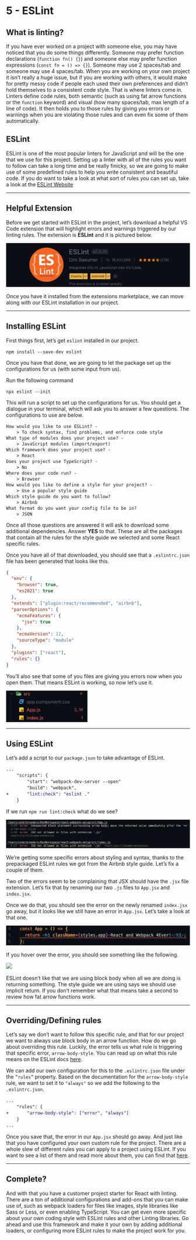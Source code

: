 # 5 - ESLint

## What is linting?

If you have ever worked on a project with someone else, you may have noticed that you do some things differently. Someone may prefer function declarations (`function fn() {}`) and someone else may prefer function expressions (`const fn = () => {}`). Someone may use 2 spaces/tab and someone may use 4 spaces/tab. When you are working on your own project it isn’t really a huge issue, but if you are working with others, it would make for pretty messy code if people each used their own preferences and didn’t hold themselves to a consistent code style. That is where linters come in. Linters define code rules, both semantic (such as using fat arrow functions or the `function` keyword) and visual (how many spaces/tab, max length of a line of code). It then holds you to those rules by giving you errors or warnings when you are violating those rules and can even fix some of them automatically.

## ESLint

ESLint is one of the most popular linters for JavaScript and will be the one that we use for this project. Setting up a linter with all of the rules you want to follow can take a long time and be really finicky, so we are going to make use of some predefined rules to help you write consistent and beautiful code. If you do want to take a look at what sort of rules you can set up, take a look at the [ESLint Website](https://eslint.org/)

---

## Helpful Extension

Before we get started with ESLint in the project, let’s download a helpful VS Code extension that will highlight errors and warnings triggered by our linting rules. The extension is **ESLint** and it is pictured below.

![](./screenshots/eslint-extension.png)

Once you have it installed from the extensions marketplace, we can move along with our ESLint installation in our project.

---

## Installing ESLint

First things first, let’s get `eslint` installed in our project.

```shell
npm install --save-dev eslint
```

Once you have that done, we are going to let the package set up the configurations for us (with some input from us).

Run the following command

```shell
npx eslint --init
```

This will run a script to set up the configurations for us. You should get a dialogue in your terminal, which will ask you to answer a few questions. The configurations to use are below.

```
How would you like to use ESLint? -
	> To check syntax, find problems, and enforce code style
What type of modules does your project use? -
	> JavaScript modules (import/export)
Which framework does your project use? -
	> React
Does your project use TypeScript? -
	> No
Where does your code run? -
	> Browser
How would you like to define a style for your project? -
	> Use a popular style guide
Which style guide do you want to follow?
	> Airbnb
What format do you want your config file to be in?
	> JSON
```

Once all those questions are answered it will ask to download some additional dependencies. Answer **YES** to that. These are all the packages that contain all the rules for the style guide we selected and some React specific rules.

Once you have all of that downloaded, you should see that a `.eslintrc.json` file has been generated that looks like this.

```json
{
  "env": {
    "browser": true,
    "es2021": true
  },
  "extends": ["plugin:react/recommended", "airbnb"],
  "parserOptions": {
    "ecmaFeatures": {
      "jsx": true
    },
    "ecmaVersion": 12,
    "sourceType": "module"
  },
  "plugins": ["react"],
  "rules": {}
}
```

You’ll also see that some of you files are giving you errors now when you open them. That means ESLint is working, so now let’s use it.

![](./screenshots/file-tree-errors.png)

---

## Using ESLint

Let’s add a script to our `package.json` to take advantage of ESLint.

```diff
...
	"scripts": {
		"start": "webpack-dev-server --open"
		"build": "webpack",
+		"lint:check": "eslint ."
	}
```

If we run `npm run lint:check` what do we see?

![](./screenshots/terminal-errors.png)

We’re getting some specific errors about styling and syntax, thanks to the prepackaged ESLint rules we got from the Airbnb style guide. Let’s fix a couple of them.

Two of the errors seem to be complaining that JSX should have the `.jsx` file extension. Let’s fix that by renaming our two `.js` files to `App.jsx` and `index.jsx`.

Once we do that, you should see the error on the newly renamed `index.jsx` go away, but it looks like we still have an error in `App.jsx`. Let’s take a look at that one.

![](./screenshots/in-file-error.png)

If you hover over the error, you should see something like the following.

![](./screenshots/esling-arrow-rule.png)

ESLint doesn’t like that we are using block body when all we are doing is returning something. The style guide we are using says we should use implicit return. If you don’t remember what that means take a second to review how fat arrow functions work.

---

## Overriding/Defining rules

Let’s say we don’t want to follow this specific rule, and that for our project we want to always use block body in an arrow function. How do we go about overriding this rule. Luckily, the error tells us what rule is triggering that specific error, `arrow-body-style`. You can read up on what this rule means on the ESLint docs [here](https://eslint.org/docs/rules/arrow-body-style#require-braces-in-arrow-function-body-arrow-body-style).

We can add our own configuration for this to the `.eslintrc.json` file under the `”rules”` property. Based on the documentation for the `arrow-body-style` rule, we want to set it to `"always"` so we add the following to the `.eslintrc.json`.

```diff
...
	"rules": {
+		"arrow-body-style": ["error", "always"]
	}
...
```

Once you save that, the error in our `App.jsx` should go away. And just like that you have configured your own custom rule for the project. There are a whole slew of different rules you can apply to a project using ESLint. If you want to see a list of them and read more about them, you can find that [here](https://eslint.org/docs/rules/).

---

## Complete?

And with that you have a customer project starter for React with linting. There are a ton of additional configurations and add-ons that you can make use of, such as webpack loaders for files like images, style libraries like Sass or Less, or even enabling TypeScript. You can get even more specific about your own coding style with ESLint rules and other Linting libraries. Go ahead and use this framework and make it your own by adding additional loaders, or configuring more ESLint rules to make the project work for you.
